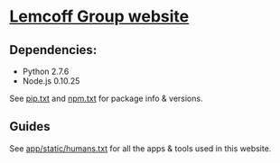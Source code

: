 # [Lemcoff Group website][lemcoff]

## Dependencies:

 - Python 2.7.6
 - Node.js 0.10.25

See [pip.txt][pip] and [npm.txt][npm] for package info & versions.

## Guides

See [app/static/humans.txt][humans.txt] for all the apps & tools used in this website.


[lemcoff]: http://www.bgu.ac.il/~lemcoff
[pip]: pip.txt
[npm]: npm.txt
[humans.txt]: app/static/humans.txt
